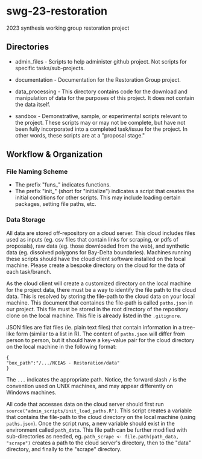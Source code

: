 # swg-23-restoration
2023 synthesis working group restoration project

## Directories

* admin_files - Scripts to help administer github project. Not scripts for specific tasks/sub-projects.

* documentation - Documentation for the Restoration Group project.

* data_processing - This directory contains code for the download and manipulation of data for the purposes of this project. It does not contain the data itself.

* sandbox - Demonstrative, sample, or experimental scripts relevant to the project. These scripts may or may not be complete, but have not been fully incorporated into a completed task/issue for the project. In other words, these scripts are at a "proposal stage."

## Workflow & Organization

### File Naming Scheme

* The prefix "funs_" indicates functions.
* The prefix "init_" (short for "initialize") indicates a script that creates the initial conditions for other scripts. This may include loading certain packages, setting file paths, etc.

### Data Storage

All data are stored off-repository on a cloud server. This cloud includes files used as inputs (eg. csv files that contain links for scraping, or pdfs of proposals), raw data (eg. those downloaded from the web), and synthetic data (eg. dissolved polygons for Bay-Delta boundaries). Machines running these scripts should have the cloud client software installed on the local machine. Please create a bespoke directory on the cloud for the data of each task/branch.

As the cloud client will create a customized directory on the local machine for the project data, there must be a way to identify the file path to the cloud data. This is resolved by storing the file-path to the cloud data on your local machine. This document that containes the file-path is called `paths.json` in our project. This file must be stored in the root directory of the repository clone on the local machine. This file is already listed in the `.gitignore`. 

JSON files are flat files (ie. plain text files) that contain information in a tree-like form (similar to a list in R). The content of `paths.json` will differ from person to person, but it should have a key-value pair for the cloud directory on the local machine in the following format:

```
{
"box_path":"/.../NCEAS - Restoration/data"
}
```

The `...` indicates the appropriate path. Notice, the forward slash `/` is the convention used on UNIX machines, and may appear differently on Windows machines.

All code that accesses data on the cloud server should first run `source("admin_scripts/init_load_paths.R")`. This script creates a variable that contains the file-path to the cloud directory on the local machine (using `paths.json`). Once the script runs, a new variable should exist in the environment called `path_data`. This file path can be further modified with sub-directories as needed, eg. `path_scrape <- file.path(path_data, "scrape")` creates a path to the cloud server's directory, then to the "data" directory, and finally to the "scrape" directory.
